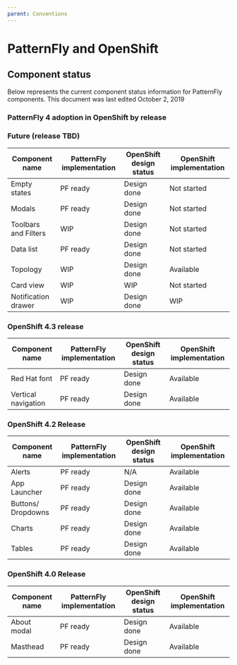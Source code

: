 ```yaml
---
parent: Conventions
---
```


# PatternFly and OpenShift

## Component status

Below represents the current component status information for PatternFly components.
This document was last edited October 2, 2019

### PatternFly 4 adoption in OpenShift by release

### Future (release TBD)

| Component name            | PatternFly implementation  | OpenShift design status     | OpenShift implementation     |
| ------------------------- | ------------------ |------------------ | ---|
| Empty states	|PF ready |	Design done| 	Not started
|Modals|	PF ready |	Design done |	Not started
|Toolbars and Filters	|WIP 	|Design done |	Not started
|Data list |	PF ready 	| Design done |	Not started
| Topology | WIP | Design done | 	Available
| Card view |  WIP |  WIP |Not started
| Notification drawer | WIP | Design done | WIP

### OpenShift 4.3 release
| Component name            | PatternFly implementation  | OpenShift design status     | OpenShift implementation     |
| ------------------------- | ------------------ |------------------ | ---|
|Red Hat font	|PF ready |	Design done |	Available|
|Vertical navigation	|PF ready |	Design done |	Available |

### OpenShift 4.2 Release
| Component name            | PatternFly implementation  | OpenShift design status     | OpenShift implementation     |
| ------------------------- | ------------------ |------------------ | ---|
|Alerts |	PF ready |	N/A	| Available |
| App Launcher	| PF ready | 	Design done 	| Available|
|Buttons/ Dropdowns	|PF ready 	|Design done |	Available |
|Charts |	PF ready |	Design done |	Available|
|Tables	|PF ready |	Design done 	|Available|

### OpenShift 4.0 Release
| Component name            | PatternFly implementation  | OpenShift design status     | OpenShift implementation     |
| ------------------------- | ------------------ |------------------ | ---|
|About modal	 | PF ready 	| Design done |Available |
|Masthead	|PF ready |	Design done 	|Available

